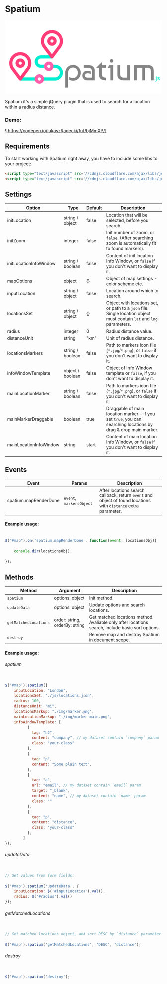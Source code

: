 # Spatium

![Spatium](https://github.com/LukaszRadecki/spatium/blob/readme_and_docs/spatium_logo.jpg)

Spatium it's a simple jQuery plugin that is used to search for a location within a radius distance.

### Demo:

![https://codepen.io/lukaszRadecki/full/bjMmXP/]

## Requirements

To start working with Spatium right away, you have to include some libs to your project:

```html
<script type="text/javascript" src="//cdnjs.cloudflare.com/ajax/libs/jquery/3.3.1/jquery.min.js"></script>
<script type="text/javascript" src="//cdnjs.cloudflare.com/ajax/libs/jqueryui/1.12.1/jquery-ui.min.js"></script>
```


## Settings

Option | Type | Default | Description
------ | ---- | ------- | -----------
initLocation | string / object | false | Location that will be selected, before you search.
initZoom | integer | false | Init number of zoom, or `false`. (After searching zoom is automatically fit to found markers).
initLocationInfoWindow | string / boolean | false| Content of init location Info Window, or `false` if you don't want to display it.
mapOptions | object | {} | Object of map settings - color scheme etc.
inputLocation | string / object | false | Location around which to search.
locationsSet | string / object | {} | Object with locations set, or path to a `json` file. Single location object must contain `lat` and `lng` parameters.
radius | integer | 0 | Radius distance value.
distanceUnit | string | "km" | Unit of radius distance.
locationsMarkers | string / boolean | false | Path to markers icon file (`*.jpg`/`*.png`), or `false` if you don't want to display it.
infoWindowTemplate | object / boolean | false| Object of Info Window template or `false`, if you don't want to display it.
mainLocationMarker | string / boolean | false | Path to markers icon file (`*.jpg`/`*.png`), or `false` if you don't want to display it.
mainMarkerDraggable | boolean | true | Draggable of main location marker - if you set `true`, you can searching locations by drag & drop main marker.
mainLocationInfoWindow | string | start | Content of main location Info Window, or `false` if you don't want to display it.


## Events

Event | Params | Description
----- | ------ | -----------
spatium.mapRenderDone | `event`, `markersObject` | After locations search callback, return `event` and object of found locations with `distance` extra parameter.

#### Example usage:

```javascript

$("#map").on('spatium.mapRenderDone', function(event, locationsObj){
        
    console.dir(locationsObj);
        
});

```

## Methods

Method | Argument | Description
------ | -------- | -----------
`spatium` | options: object | Init method.
`updateData` | options: object | Update options and search locations.
`getMatchedLocations` | order: string, orderBy: string | Get matched locations method. Avaliable only after locations search, include basic sort options.
`destroy` |  | Remove map and destroy Spatium in document scope.


#### Example usage:

###### spatium

```javascript

$('#map').spatium({
    inputLocation: "London",
    locationsSet: "./js/locations.json",
    radius: 100,
    distanceUnit: "mi",
    locationsMarkup: "./img/marker.png",
    mainLocationMarkup: "./img/marker-main.png",
    infoWindowTemplate: [
          {
            tag: "h2",
            content: "company", // my dataset contain `company` param
            class: "your-class"
          },
          {
            tag: "p",
            content: "Some plain text",
          },
          {
            tag: "a",
            url: "email", // my dataset contain `email` param
            target: "_blank",
            content: "name", // my dataset contain `name` param
            class: ""
          },
          {
            tag: "p",
            content: "distance",
            class: "your-class"
          },
        ]
});

```

###### updateData

```javascript

// Get values from form fields:

$('#map').spatium('updateData', {
    inputLocation: $('#inputLocation').val(),
    radius: $('#radius').val()
});

```

###### getMatchedLocations

```javascript

// Get matched locations object, and sort DESC by `distance` parameter:

$('#map').spatium('getMatchedLocations', 'DESC', 'distance');

```

###### destroy

```javascript

$('#map').spatium('destroy');

```